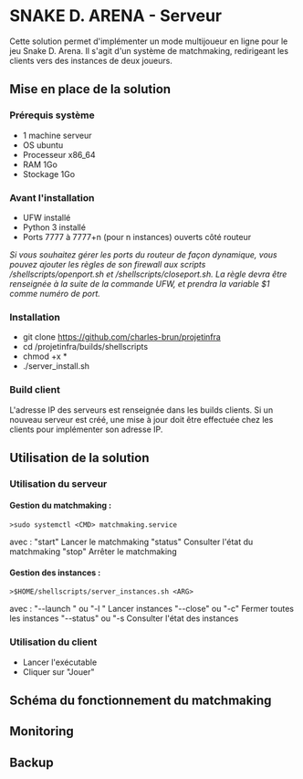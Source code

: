 # SNAKE D. ARENA - Serveur

Cette solution permet d'implémenter un mode multijoueur en ligne pour le jeu Snake D. Arena. Il s'agit d'un système de matchmaking, redirigeant les clients vers des instances de deux joueurs.

## Mise en place de la solution

### Prérequis système
- 1 machine serveur
- OS ubuntu
- Processeur x86_64
- RAM 1Go
- Stockage 1Go

### Avant l'installation
- UFW installé
- Python 3 installé
- Ports 7777 à 7777+n (pour n instances) ouverts côté routeur

*Si vous souhaitez gérer les ports du routeur de façon dynamique, vous pouvez ajouter les règles de son firewall aux scripts /shellscripts/openport.sh et /shellscripts/closeport.sh.
La règle devra être renseignée à la suite de la commande UFW, et prendra la variable $1 comme numéro de port.*

### Installation
- git clone https://github.com/charles-brun/projetinfra
- cd /projetinfra/builds/shellscripts
- chmod +x *
- ./server_install.sh

### Build client

L'adresse IP des serveurs est renseignée dans les builds clients. Si un nouveau serveur est créé, une mise à jour doit être effectuée chez les clients pour implémenter son adresse IP.

## Utilisation de la solution

### Utilisation du serveur
#### Gestion du matchmaking : 
	>sudo systemctl <CMD> matchmaking.service
avec <CMD> :
	"start"	Lancer le matchmaking
	"status"	Consulter l'état du matchmaking
	"stop"	Arrêter le matchmaking

#### Gestion des instances : 
	>$HOME/shellscripts/server_instances.sh <ARG>
avec <ARG> :
	"--launch <N>" ou "-l <N>"	Lancer <N> instances
	"--close" ou "-c"			Fermer toutes les instances
	"--status" ou "-s			Consulter l'état des instances

### Utilisation du client

- Lancer l'exécutable
- Cliquer sur "Jouer"

## Schéma du fonctionnement du matchmaking

## Monitoring

## Backup

